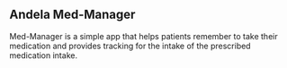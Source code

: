 ## Andela Med-Manager
Med-Manager is a simple app that helps patients remember to take their medication and provides tracking for the intake of the prescribed medication intake.